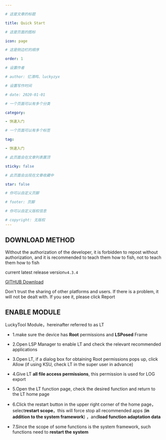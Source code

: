 ```yaml
---

# 这是文章的标题

title: Quick Start

# 这是页面的图标

icon: page

# 这是侧边栏的顺序

order: 1

# 设置作者

# author: 忆清鸣、luckyzyx

# 设置写作时间

# date: 2020-01-01

# 一个页面可以有多个分类

category:

- 快速入门

# 一个页面可以有多个标签

tag:

- 快速入门

# 此页面会在文章列表置顶

sticky: false

# 此页面会出现在文章收藏中

star: false

# 你可以自定义页脚

# footer: 页脚

# 你可以自定义版权信息

# copyright: 无版权
---
```


## DOWNLOAD METHOD

Without the authorization of the developer, it is forbidden to repost without authorization, and it
is recommended to teach them how to fish, not to teach them how to fish

current latest release version`v4.3.4`

[GITHUB Download](https://github.com/Xposed-Modules-Repo/com.luckyzyx.luckytool/releases/download/7810-4.3.4/LuckyTool_v4.3.4.7810.apk)

Don't trust the sharing of other platforms and users. If there is a problem, it will not be dealt
with. If you see it, please click Report

## ENABLE MODULE

LuckyTool Module，hereinafter referred to as LT

- 1.make sure the device has **Root** permissions and **LSPosed** Frame

- 2.Open LSP Manager to enable LT and check the relevant recommended applications

- 3.Open LT, if a dialog box for obtaining Root permissions pops up, click Allow (if using KSU,
  check LT in the super user in advance)

- 4.Give LT **all file access permissions**, this permission is used for LOG export

- 5.Open the LT function page, check the desired function and return to the LT home page

- 6.Click the restart button in the upper right corner of the home page，select**restart scope**，this
  will force stop all recommended apps (**in addition to the system framework**) ，and**load function
  adaptation data**

- 7.Since the scope of some functions is the system framework, such functions need to **restart the
  system**
